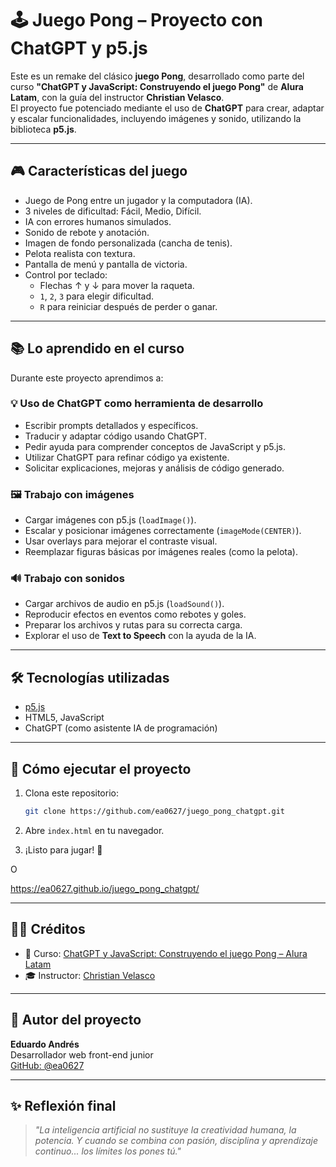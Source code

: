 
# 🕹️ Juego Pong – Proyecto con ChatGPT y p5.js

Este es un remake del clásico **juego Pong**, desarrollado como parte del curso **"ChatGPT y JavaScript: Construyendo el juego Pong"** de **Alura Latam**, con la guía del instructor **Christian Velasco**.  
El proyecto fue potenciado mediante el uso de **ChatGPT** para crear, adaptar y escalar funcionalidades, incluyendo imágenes y sonido, utilizando la biblioteca **p5.js**.

---

## 🎮 Características del juego

- Juego de Pong entre un jugador y la computadora (IA).
- 3 niveles de dificultad: Fácil, Medio, Difícil.
- IA con errores humanos simulados.
- Sonido de rebote y anotación.
- Imagen de fondo personalizada (cancha de tenis).
- Pelota realista con textura.
- Pantalla de menú y pantalla de victoria.
- Control por teclado:
  - Flechas ↑ y ↓ para mover la raqueta.
  - `1`, `2`, `3` para elegir dificultad.
  - `R` para reiniciar después de perder o ganar.

---

## 📚 Lo aprendido en el curso

Durante este proyecto aprendimos a:

### 💡 Uso de ChatGPT como herramienta de desarrollo

- Escribir prompts detallados y específicos.
- Traducir y adaptar código usando ChatGPT.
- Pedir ayuda para comprender conceptos de JavaScript y p5.js.
- Utilizar ChatGPT para refinar código ya existente.
- Solicitar explicaciones, mejoras y análisis de código generado.

### 🖼️ Trabajo con imágenes

- Cargar imágenes con p5.js (`loadImage()`).
- Escalar y posicionar imágenes correctamente (`imageMode(CENTER)`).
- Usar overlays para mejorar el contraste visual.
- Reemplazar figuras básicas por imágenes reales (como la pelota).

### 🔊 Trabajo con sonidos

- Cargar archivos de audio en p5.js (`loadSound()`).
- Reproducir efectos en eventos como rebotes y goles.
- Preparar los archivos y rutas para su correcta carga.
- Explorar el uso de **Text to Speech** con la ayuda de la IA.

---

## 🛠️ Tecnologías utilizadas

- [p5.js](https://p5js.org/)
- HTML5, JavaScript
- ChatGPT (como asistente IA de programación)

---

## 🚀 Cómo ejecutar el proyecto

1. Clona este repositorio:
   ```bash
   git clone https://github.com/ea0627/juego_pong_chatgpt.git
   ```

2. Abre `index.html` en tu navegador.

3. ¡Listo para jugar! 🎾

O

https://ea0627.github.io/juego_pong_chatgpt/

---

## 👨‍🏫 Créditos

- 🧠 Curso: [ChatGPT y JavaScript: Construyendo el juego Pong – Alura Latam](https://www.aluracursos.com/)
- 🎓 Instructor: [Christian Velasco](https://www.linkedin.com/in/christianvelasco/)

---

## 🙌 Autor del proyecto

**Eduardo Andrés**  
Desarrollador web front-end junior  
[GitHub: @ea0627](https://github.com/ea0627)

---

## ✨ Reflexión final

> *"La inteligencia artificial no sustituye la creatividad humana, la potencia. Y cuando se combina con pasión, disciplina y aprendizaje continuo... los límites los pones tú."*
